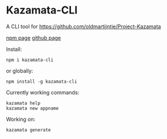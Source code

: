 # Kazamata-CLI
A CLI tool for https://github.com/oldmartijntje/Project-Kazamata

[npm page](https://www.npmjs.com/package/kazamata-cli?activeTab=readme)
[github page](https://github.com/oldmartijntje/Kazamata-CLI)

Install:
```shell
npm i kazamata-cli
```

or globally:
```shell
npm install -g kazamata-cli
```

Currently working commands:
```shell
kazamata help
kazamata new appname
```

Working on:
```shell
kazamata generate
```